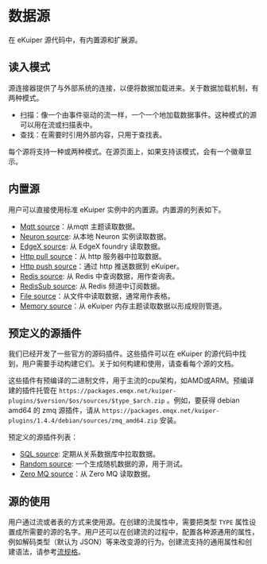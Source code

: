 # 数据源

在 eKuiper 源代码中，有内置源和扩展源。

## 读入模式

源连接器提供了与外部系统的连接，以便将数据加载进来。关于数据加载机制，有两种模式。

- 扫描：像一个由事件驱动的流一样，一个一个地加载数据事件。这种模式的源可以用在流或扫描表中。
- 查找：在需要时引用外部内容，只用于查找表。

每个源将支持一种或两种模式。在源页面上，如果支持该模式，会有一个徽章显示。

## 内置源

用户可以直接使用标准 eKuiper 实例中的内置源。内置源的列表如下。

- [Mqtt source](./builtin/mqtt.md)：从mqtt 主题读取数据。
- [Neuron source](./builtin/neuron.md): 从本地 Neuron 实例读取数据。
- [EdgeX source](./builtin/edgex.md): 从 EdgeX foundry 读取数据。
- [Http pull source](./builtin/http_pull.md)：从 http 服务器中拉取数据。
- [Http push source](./builtin/http_push.md)：通过 http 推送数据到 eKuiper。
- [Redis source](./builtin/redis.md): 从 Redis 中查询数据，用作查询表。
- [RedisSub source](./builtin/redisSub.md): 从 Redis 频道中订阅数据。
- [File source](./builtin/file.md)：从文件中读取数据，通常用作表格。
- [Memory source](./builtin/memory.md)：从 eKuiper 内存主题读取数据以形成规则管道。

## 预定义的源插件

我们已经开发了一些官方的源码插件。这些插件可以在 eKuiper 的源代码中找到，用户需要手动构建它们。关于如何构建和使用，请查看每个源的文档。

这些插件有预编译的二进制文件，用于主流的cpu架构，如AMD或ARM。预编译建的插件托管在 `https://packages.emqx.net/kuiper-plugins/$version/$os/sources/$type_$arch.zip` 。例如，要获得 debian amd64 的 zmq 源插件，请从 `https://packages.emqx.net/kuiper-plugins/1.4.4/debian/sources/zmq_amd64.zip` 安装。

预定义的源插件列表：

- [SQL source](./plugin/sql.md): 定期从关系数据库中拉取数据。
- [Random source](./plugin/random.md): 一个生成随机数据的源，用于测试。
- [Zero MQ source](./plugin/zmq.md)：从 Zero MQ 读取数据。

## 源的使用

用户通过流或者表的方式来使用源。在创建的流属性中，需要把类型 `TYPE` 属性设置成所需要的源的名字。用户还可以在创建流的过程中，配置各种源通用的属性，例如解码类型（默认为 JSON）等来改变源的行为。创建流支持的通用属性和创建语法，请参考[流规格](../../sqls/streams.md)。
